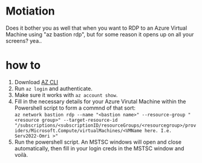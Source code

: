 # Motiation
Does it bother you as well that when you want to RDP to an Azure Virtual Machine using "az bastion rdp", but for some reason it opens up on all your screens? yea.. 

# how to
1. Download [AZ CLI](https://learn.microsoft.com/en-us/cli/azure/?view=azure-cli-latest)
2. Run `az login` and authenticate.
3. Make sure it works with `az account show`.
4. Fill in the necessary details for your Azure Virutal Machine within the Powershell script to form a commnd of that sort:  
`az network bastion rdp --name "<bastion name>" --resource-group "<resource group>" --target-resource-id "/subscriptions/<subscriptionID/resourceGroups/<resourcegroup>/providers/Microsoft.Compute/virtualMachines/<VMName here. I.e. Serv2022-Omri >"`
5. Run the powershell script. An MSTSC windows will open and close automatically, then fill in your login creds in the MSTSC window and voilà.
